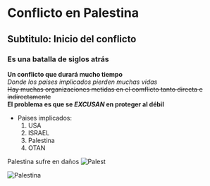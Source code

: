 # Conflicto en Palestina
## Subtitulo: Inicio del conflicto
### Es una batalla de siglos atrás

**Un conflicto que durará mucho tiempo**  
*Donde los paises implicados pierden muchas vidas*  
~~Hay muchas organizaciones metidas en el comflicto tanto directa e indirectamente~~  
**El problema es que se _EXCUSAN_ en proteger al débil**
* Paises implicados:
   1. USA
   2. ISRAEL
   3. Palestina
   4. OTAN
   
Palestina sufre en daños
![Palest](https://img.freepik.com/fotos-premium/arte-vectorial-crisis-palestina-e-israeli-como-tragedia-guerra-medio-oriente-como-simbolo_114016-8578.jpg)

![Palestina](./img/palestina.png)